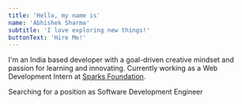 ```yaml
---
title: 'Hello, my name is'
name: 'Abhishek Sharma'
subtitle: 'I love exploring new things!'
buttonText: 'Hire Me!'
---
```


I'm an India based developer with a goal-driven creative mindset and passion for learning and innovating. Currently working as a Web Development Intern at [Sparks Foundation](https://www.amdocs.com/).

Searching for a position as Software Development Engineer
